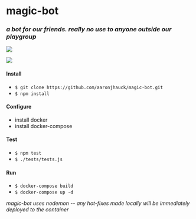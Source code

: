 # magic-bot
### _a bot for our friends. really no use to anyone outside our playgroup_

![](https://img.shields.io/twitter/url?label=JOIN%20THE%20NONSENSE&style=social&url=https%3A%2F%2Ftwitter.com%2Fmandofortheboys)


![](https://media.wizards.com/2019/images/daily/cardart_original_Sol-Ring-2.jpg)

#### Install

* `$ git clone https://github.com/aaronjhauck/magic-bot.git`
* `$ npm install`

#### Configure

* install docker
* install docker-compose

#### Test

* `$ npm test`
* `$ ./tests/tests.js`

#### Run
* `$ docker-compose build`
* `$ docker-compose up -d`


_*magic-bot uses nodemon -- any hot-fixes made locally will be immediately deployed to the container*_
